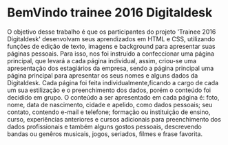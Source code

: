 # BemVindo trainee 2016 Digitaldesk

O objetivo desse trabalho é que os participantes do projeto 'Trainee 2016 Digitaldesk' desenvolvam seus aprendizados em HTML e CSS, 
utilizando funções de edição de texto, imagens e background para apresentar suas páginas pessoais. Para isso, nos foi instruido a
confeccionar uma página principal, que levará a cada página individual, assim, criou-se uma apresentação dos estagiários da empresa,
sendo a página principal uma página principal para apresentar os seus nomes e alguns dados da Digitaldesk. Cada página foi feita 
individualmente,ficando a cargo de cada um sua estilização e o preenchimento dos dados, porém o conteúdo foi decidido em grupo. 
O conteúdo a ser apresentado em cada página é: foto, nome, data de nascimento, cidade e apelido, como dados pessoais; seu contato, 
contendo e-mail e telefone; formação ou instituição de  ensino, curso, experiências anteriores e cursos adicionais para preenchimento 
dos dados profissionais e também alguns gostos pessoais, descrevendo bandas ou genêros musicais, jogos, seriados, filmes e frase favorita. 